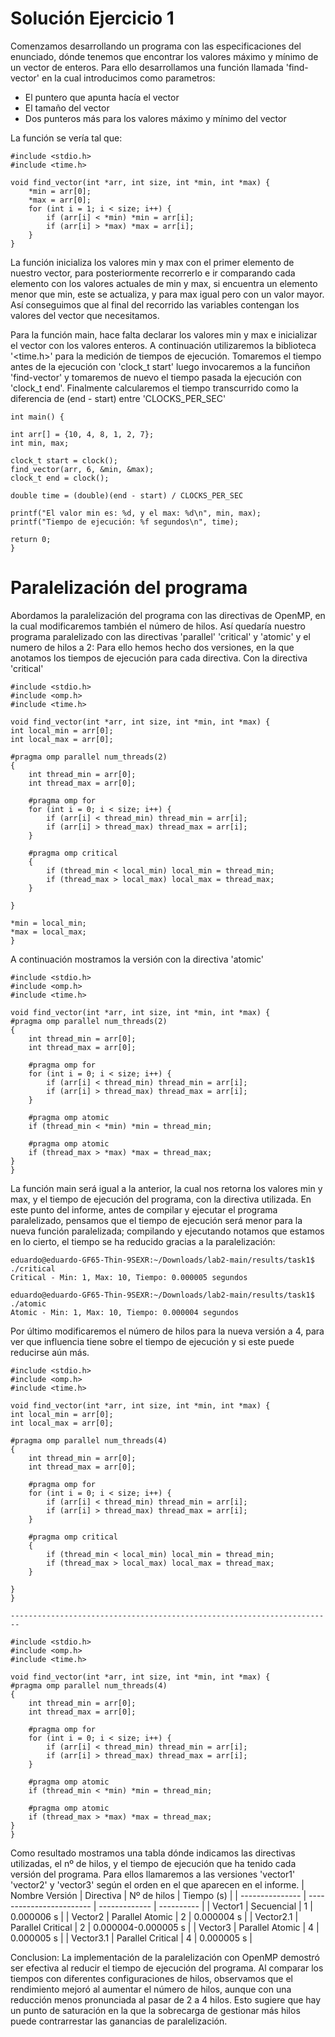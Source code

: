 # Solución Ejercicio 1
Comenzamos desarrollando un programa con las especificaciones del enunciado, dónde tenemos que encontrar los valores máximo
y mínimo de un vector de enteros. Para ello desarrollamos una función llamada 'find-vector' en la cual introducimos como parametros: 
- El puntero que apunta hacía el vector 
- El tamaño del vector 
- Dos punteros más para los valores máximo y mínimo del vector

La función se vería tal que:

    #include <stdio.h>
    #include <time.h>

    void find_vector(int *arr, int size, int *min, int *max) {
        *min = arr[0];
        *max = arr[0];
        for (int i = 1; i < size; i++) {
            if (arr[i] < *min) *min = arr[i];
            if (arr[i] > *max) *max = arr[i];
        }
    }

La función inicializa los valores min y max con el primer elemento de nuestro vector, para posteriormente recorrerlo e ir comparando cada 
elemento con los valores actuales de min y max, si encuentra un elemento menor que min, este se actualiza, y para max igual pero con un valor mayor. 
Así conseguimos que al final del recorrido las variables contengan los valores del vector que necesitamos.

Para la función main, hace falta declarar los valores min y max e inicializar el vector con los valores enteros. 
A continuación utilizaremos la biblioteca '<time.h>' para la medición de tiempos de ejecución. Tomaremos el tiempo antes de la ejecución
con 'clock_t start' luego invocaremos a la funciñon 'find-vector' y tomaremos de nuevo el tiempo pasada la ejecución con 'clock_t end'. 
Finalmente calcularemos el tiempo transcurrido como la diferencia de (end - start) entre 'CLOCKS_PER_SEC'

    int main() {

    int arr[] = {10, 4, 8, 1, 2, 7};
    int min, max;

    clock_t start = clock();
    find_vector(arr, 6, &min, &max);
    clock_t end = clock();

    double time = (double)(end - start) / CLOCKS_PER_SEC

    printf("El valor min es: %d, y el max: %d\n", min, max);
    printf("Tiempo de ejecución: %f segundos\n", time);

    return 0;
    }

# Paralelización del programa
Abordamos la paralelización del programa con las directivas de OpenMP, en la cual modificaremos también el número de hilos.
Así quedaría nuestro programa paralelizado con las directivas 'parallel' 'critical' y 'atomic' y el numero de hilos a 2:
Para ello hemos hecho dos versiones, en la que anotamos los tiempos de ejecución para cada directiva.
Con la directiva 'critical'

    #include <stdio.h>
    #include <omp.h>
    #include <time.h>

    void find_vector(int *arr, int size, int *min, int *max) {
    int local_min = arr[0];
    int local_max = arr[0];

    #pragma omp parallel num_threads(2)
    {
        int thread_min = arr[0];
        int thread_max = arr[0];
        
        #pragma omp for
        for (int i = 0; i < size; i++) {
            if (arr[i] < thread_min) thread_min = arr[i];
            if (arr[i] > thread_max) thread_max = arr[i];
        }
        
        #pragma omp critical
        {
            if (thread_min < local_min) local_min = thread_min;
            if (thread_max > local_max) local_max = thread_max;
        }

    }

    *min = local_min;
    *max = local_max;
    }

A continuación mostramos la versión con la directiva 'atomic'

    #include <stdio.h>
    #include <omp.h>
    #include <time.h>

    void find_vector(int *arr, int size, int *min, int *max) {
    #pragma omp parallel num_threads(2)
    {
        int thread_min = arr[0];
        int thread_max = arr[0];

        #pragma omp for
        for (int i = 0; i < size; i++) {
            if (arr[i] < thread_min) thread_min = arr[i];
            if (arr[i] > thread_max) thread_max = arr[i];
        }

        #pragma omp atomic
        if (thread_min < *min) *min = thread_min;

        #pragma omp atomic
        if (thread_max > *max) *max = thread_max;
    }
    }

La función main será igual a la anterior, la cual nos retorna los valores min y max, y el tiempo de ejecución del programa, con la directiva utilizada.
En este punto del informe, antes de compilar y ejecutar el programa paralelizado, pensamos que el tiempo de ejecución será menor
para la nueva función paralelizada; compilando y ejecutando notamos que estamos en lo cierto, el tiempo se ha reducido gracias a la paralelización:

    eduardo@eduardo-GF65-Thin-9SEXR:~/Downloads/lab2-main/results/task1$ ./critical
    Critical - Min: 1, Max: 10, Tiempo: 0.000005 segundos

    eduardo@eduardo-GF65-Thin-9SEXR:~/Downloads/lab2-main/results/task1$ ./atomic
    Atomic - Min: 1, Max: 10, Tiempo: 0.000004 segundos

Por último modificaremos el número de hilos para la nueva versión a 4, para ver que influencia tiene sobre el tiempo de ejecución y si este puede
reducirse aún más.

    #include <stdio.h>
    #include <omp.h>
    #include <time.h>

    void find_vector(int *arr, int size, int *min, int *max) {
    int local_min = arr[0];
    int local_max = arr[0];

    #pragma omp parallel num_threads(4)
    {
        int thread_min = arr[0];
        int thread_max = arr[0];
        
        #pragma omp for
        for (int i = 0; i < size; i++) {
            if (arr[i] < thread_min) thread_min = arr[i];
            if (arr[i] > thread_max) thread_max = arr[i];
        }
        
        #pragma omp critical
        {
            if (thread_min < local_min) local_min = thread_min;
            if (thread_max > local_max) local_max = thread_max;
        }

    }
    }

    ------------------------------------------------------------------------
    
    #include <stdio.h>
    #include <omp.h>
    #include <time.h>

    void find_vector(int *arr, int size, int *min, int *max) {
    #pragma omp parallel num_threads(4)
    {
        int thread_min = arr[0];
        int thread_max = arr[0];

        #pragma omp for
        for (int i = 0; i < size; i++) {
            if (arr[i] < thread_min) thread_min = arr[i];
            if (arr[i] > thread_max) thread_max = arr[i];
        }

        #pragma omp atomic
        if (thread_min < *min) *min = thread_min;

        #pragma omp atomic
        if (thread_max > *max) *max = thread_max;
    }
    }

Como resultado mostramos una tabla dónde indicamos las directivas utilizadas, el nº de hilos, y el tiempo de ejecución que ha tenido cada versión del programa.
Para ellos llamaremos a las versiones 'vector1' 'vector2' y 'vector3' según el orden en el que aparecen en el informe.
|  Nombre Versión   |     Directiva             |  Nº de hilos  | Tiempo (s) |
|  ---------------  | ------------------------  | ------------- | ---------- |
|      Vector1      |  Secuencial               |      1        | 0.000006 s |
|      Vector2      | Parallel Atomic           |      2        | 0.000004 s |
|      Vector2.1    | Parallel Critical         |      2        | 0.000004-0.000005 s |
|      Vector3      | Parallel Atomic           |      4        | 0.000005 s |
|      Vector3.1    | Parallel Critical         |      4        | 0.000005 s |

Conclusion: La implementación de la paralelización con OpenMP demostró ser efectiva al reducir el tiempo de ejecución del programa. 
Al comparar los tiempos con diferentes configuraciones de hilos, observamos que el rendimiento mejoró al aumentar el número de hilos, aunque con una reducción menos pronunciada al pasar de 2 a 4 hilos. 
Esto sugiere que hay un punto de saturación en la que la sobrecarga de gestionar más hilos puede contrarrestar las ganancias de paralelización.
